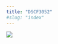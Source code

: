 ```yaml
---
title: "DSCF3052"
#slug: "index"
---
```


[![](/wp-content/2007/11/DSCF3052-300x225.jpg)](/wp-content/2007/11/DSCF3052.jpg)